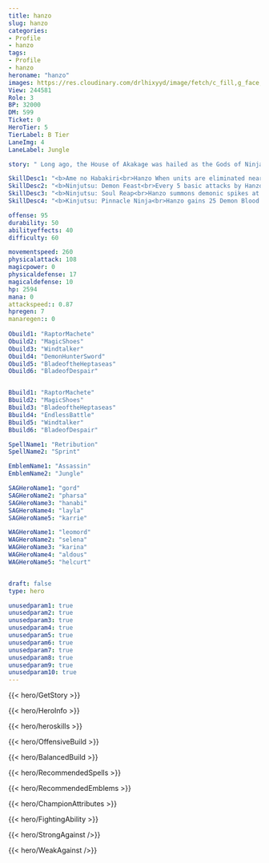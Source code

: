 ```yaml
---
title: hanzo
slug: hanzo
categories: 
- Profile 
- hanzo
tags: 
- Profile
- hanzo
heroname: "hanzo"
images: https://res.cloudinary.com/drlhixyyd/image/fetch/c_fill,g_face,f_auto/https://cdn2-build.mobagenie.my.id/p/images/banner/full/hanzo.jpg
View: 244581 
Role: 3 
BP: 32000
DM: 599 
Ticket: 0 
HeroTier: 5 
TierLabel: B Tier 
LaneImg: 4
LaneLabel: Jungle 

story: " Long ago, the House of Akakage was hailed as the Gods of Ninja Arts. For generations, the Akakages researched and taught advanced ninjutsu. In order to achieve the pinnacle of ninja arts, the Akakages used a forbidden ninjutsu to rid their hearts of evil, anger, and greed by condensing them into a demon called, Hanekage. No one expected that Hanekage would have consciousness, despite lurking within their bodies. When the legendary One Hundred Ghosts attacked the House of Akakage, the demon within them merged with the ghosts to become a single entity. Thus began a bloody feud between the Akakage and the powerful demon, Hanekage. At a grave cost, the Akakage used the ninjutsu, Blood Shadow, to temporarily seal the demon. In order to permanently seal Hanekage, the Akakages used their sacred tools to create a legendary sword, known as Ame no Habakiri. Not long after, the forefathers of the Akakage perished from the world. Their grieving disciples hid Ame no Habakiri in an unknown place that only members of the Akakage family could reach. Little did the Akakage know, the cunning Goddess of Death, Izanami, observed these events and secretly inserted a part of her soul in one of their progeny to one day resurrect Hanekage. After many generations, the House of Akakage was divided into the Crimson and Shadow factions. The Shadow Faction gave birth to strongest Akakage the clan has ever seen — Hanzo. As one would expect, Hanzo became the head of the Shadow Faction. However, one day, Hanzo’s team discovered his secret. All this time, Hanzo secretly fused Hanekage’s power with his own body, feeding the demon with the blood of his enemies. When confronted by the Akakage’s Crimson Faction, Hanzo killed them all in cold blood. Absorbing the blood of such powerful people, Hanekage regained consciousness once again. "

SkillDesc1: "<b>Ame no Habakiri<br>Hanzo When units are eliminated nearby, the Blood Demon absorbs their souls into its body into <font color='#404495'>(Demon Blood)</font>. Hanzo gains 2 <font color='#404495'>(Demon Blood)</font> for each non-hero on death and 20 <font color='#404495'>(Demon Blood)</font> if it's a hero."   
SkillDesc2: "<b>Ninjutsu: Demon Feast<br>Every 5 basic attacks by Hanzo <font color='#404495'>(temporarily unlocks)</font> this ability for 6.5s. Hanzo uses Ame no Habakiri to devour a target and digest them over a period of time. By doing so Hanzo gets 10 <font color='#404495'>(Demon Blood)</font>. (Can only be used against Minions and Creeps. Targeting Lord or Turtle deals 500 <font color='#E5CB19'>(True Damage)</font>)."   
SkillDesc3: "<b>Ninjutsu: Soul Reap<br>Hanzo summons demonic spikes at the target location, dealing 160<font color='#D58E1F'>( +60% Total Physical ATK)</font> immediate <font color='#C53535'>(Physical Damage)</font>. If an enemy is hit, the skill will strike again after 0.5 s, dealing 40<font color='#D58E1F'>( +15% Total Physical ATK)</font> <font color='#C53535'>(Physical Damage)</font> to targets in the area and slowing them by 40% until no target is hit or dealing additional damage for 8 times. Every unit hit grants him 1 <font color='#404495'>(Demon Blood)</font>."   
SkillDesc4: "<b>Kinjutsu: Pinnacle Ninja<br>Hanzo gains 25 Demon Blood and charges into battle as Demon Pneuma, gaining a new set of basic skills while leaving his body behind. <font color='#404495'>(Demon Pneuma)</font> consumes 10 <font color='#404495'>(Demon Blood)</font> every second, and when it is depleted, Hanzo returns to his body's original position. While in Demon Pneuma form, it can move through terrains and has additional 35% Movement Speed and 30% Attack Speed, but its Physical and Magic Defense are reduced by 50.0%. When <font color='#404495'>(Demon Pneuma)</font> is killed, it will be drawn back to Hanzo's body, stunning him for 3s and weakening him for 8s (slowed by 55%, Physical and Magic Defense reduced by 100% and location revealed); they are both killed if <font color='#404495'>(the body)</font> is destroyed. <font color='#404495'>(Choice)</font>: Demon Pneuma returns to Hanzo's body immediately, or the other way around."  

offense: 95 
durability: 50 
abilityeffects: 40 
difficulty: 60 

movementspeed: 260
physicalattack: 108
magicpower: 0
physicaldefense: 17
magicaldefense: 10
hp: 2594
mana: 0
attackspeed:: 0.87
hpregen: 7
manaregen:: 0
 
Obuild1: "RaptorMachete"  
Obuild2: "MagicShoes" 
Obuild3: "Windtalker" 
Obuild4: "DemonHunterSword" 
Obuild5: "BladeoftheHeptaseas" 
Obuild6: "BladeofDespair" 


Bbuild1: "RaptorMachete"  
Bbuild2: "MagicShoes" 
Bbuild3: "BladeoftheHeptaseas" 
Bbuild4: "EndlessBattle" 
Bbuild5: "Windtalker" 
Bbuild6: "BladeofDespair" 

SpellName1: "Retribution" 
SpellName2: "Sprint"   

EmblemName1: "Assassin" 
EmblemName2: "Jungle"    

SAGHeroName1: "gord"
SAGHeroName2: "pharsa"
SAGHeroName3: "hanabi"
SAGHeroName4: "layla"
SAGHeroName5: "karrie"

WAGHeroName1: "leomord"
WAGHeroName2: "selena"
WAGHeroName3: "karina"
WAGHeroName4: "aldous"
WAGHeroName5: "helcurt"


draft: false
type: hero

unusedparam1: true
unusedparam2: true
unusedparam3: true
unusedparam4: true
unusedparam5: true
unusedparam6: true
unusedparam7: true
unusedparam8: true
unusedparam9: true
unusedparam10: true
---
```



{{< hero/GetStory >}}

{{< hero/HeroInfo >}}
 
{{< hero/heroskills >}}

{{< hero/OffensiveBuild >}} 

{{< hero/BalancedBuild >}}


{{< hero/RecommendedSpells >}}  

{{< hero/RecommendedEmblems >}}   


{{< hero/ChampionAttributes >}}


{{< hero/FightingAbility >}}

{{< hero/StrongAgainst />}}

{{< hero/WeakAgainst />}}
